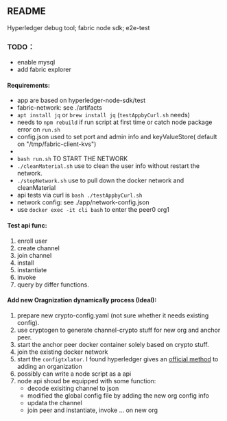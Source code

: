 ## README
Hyperledger debug tool; fabric node sdk; e2e-test

### TODO：

+ enable mysql
+ add fabric explorer


#### Requirements:

+ app are based on hyperledger-node-sdk/test
+ fabric-network: see ./artifacts
+ `apt install jq` or `brew install jq` (`testAppbyCurl.sh` needs)
+ needs to `npm rebuild` if run script at first time or catch node package error on `run.sh`
+ config.json used to set port and admin info and keyValueStore( default on "/tmp/fabric-client-kvs")
+ 
+ `bash run.sh` TO START THE NETWORK
+ `./cleanMaterial.sh` use to clean the user info without restart the network.
+ `./stopNetwork.sh` use to pull down the docker network and cleanMaterial
+ api tests via curl is `bash ./testAppbyCurl.sh`
+ network config: see ./app/network-config.json
+ use `docker exec -it cli bash` to enter the peer0 org1


#### Test api func:

1. enroll user
2. create channel
3. join channel
4. install
5. instantiate
6. invoke
7. query by differ functions.

#### Add new Oragnization dynamically process (Ideal):
1. prepare new crypto-config.yaml (not sure whether it needs existing config). 
2. use cryptogen to generate channel-crypto stuff for new org and anchor peer.
3. start the anchor peer docker container solely based on crypto stuff.
4. join the existing docker network
5. start the `configtxlator`. I found hyperledger gives an [official method](https://github.com/hyperledger/fabric/tree/master/examples/configtxupdate) to adding an organization
6. possibly can write a node script as a api 
7. node api shoud be equipped with some function:
    - decode exisiting channel to json
    - modified the global config file by adding the new org config info
    - updata the channel 
    - join peer and instantiate, invoke ... on new org